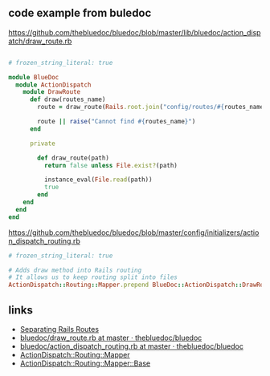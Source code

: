 ## code example from buledoc

https://github.com/thebluedoc/bluedoc/blob/master/lib/bluedoc/action_dispatch/draw_route.rb

```ruby

# frozen_string_literal: true

module BlueDoc
  module ActionDispatch
    module DrawRoute
      def draw(routes_name)
        route = draw_route(Rails.root.join("config/routes/#{routes_name}.rb"))

        route || raise("Cannot find #{routes_name}")
      end

      private

        def draw_route(path)
          return false unless File.exist?(path)

          instance_eval(File.read(path))
          true
        end
    end
  end
end

```


https://github.com/thebluedoc/bluedoc/blob/master/config/initializers/action_dispatch_routing.rb

```ruby
# frozen_string_literal: true

# Adds draw method into Rails routing
# It allows us to keep routing split into files
ActionDispatch::Routing::Mapper.prepend BlueDoc::ActionDispatch::DrawRoute

```

## links

- [Separating Rails Routes](http://wiki.dsh.li/edit/rails/Separating-Rails-Routes)
- [bluedoc/draw_route.rb at master · thebluedoc/bluedoc](https://github.com/thebluedoc/bluedoc/blob/master/lib/bluedoc/action_dispatch/draw_route.rb)
- [bluedoc/action_dispatch_routing.rb at master · thebluedoc/bluedoc](https://github.com/thebluedoc/bluedoc/blob/master/config/initializers/action_dispatch_routing.rb)
- [ActionDispatch::Routing::Mapper](https://api.rubyonrails.org/classes/ActionDispatch/Routing/Mapper.html)
- [ActionDispatch::Routing::Mapper::Base](https://api.rubyonrails.org/v5.1.4/classes/ActionDispatch/Routing/Mapper/Base.html)
